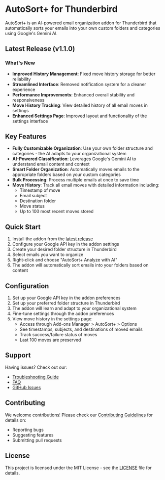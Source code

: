 # AutoSort+ for Thunderbird

AutoSort+ is an AI-powered email organization addon for Thunderbird that automatically sorts your emails into your own custom folders and categories using Google's Gemini AI.

## Latest Release (v1.1.0)

### What's New
- **Improved History Management**: Fixed move history storage for better reliability
- **Streamlined Interface**: Removed notification system for a cleaner experience
- **Performance Improvements**: Enhanced overall stability and responsiveness
- **Move History Tracking**: View detailed history of all email moves in settings
- **Enhanced Settings Page**: Improved layout and functionality of the settings interface

## Key Features

- **Fully Customizable Organization**: Use your own folder structure and categories - the AI adapts to your organizational system
- **AI-Powered Classification**: Leverages Google's Gemini AI to understand email content and context
- **Smart Folder Organization**: Automatically moves emails to the appropriate folders based on your custom categories
- **Bulk Processing**: Process multiple emails at once to save time
- **Move History**: Track all email moves with detailed information including:
  - Timestamp of move
  - Email subject
  - Destination folder
  - Move status
  - Up to 100 most recent moves stored

## Quick Start

1. Install the addon from the [latest release](https://github.com/Nigel1992/AutoSort-Plus/releases)
2. Configure your Google API key in the addon settings
3. Create your desired folder structure in Thunderbird
4. Select emails you want to organize
5. Right-click and choose "AutoSort+ Analyze with AI"
6. The addon will automatically sort emails into your folders based on content

## Configuration

1. Set up your Google API key in the addon preferences
2. Set up your preferred folder structure in Thunderbird
3. The addon will learn and adapt to your organizational system
4. Fine-tune settings through the addon preferences
5. View move history in the settings page:
   - Access through Add-ons Manager > AutoSort+ > Options
   - See timestamps, subjects, and destinations of moved emails
   - Track success/failure status of moves
   - Last 100 moves are preserved

## Support

Having issues? Check out our:
- [Troubleshooting Guide](docs/troubleshooting.md)
- [FAQ](docs/faq.md)
- [GitHub Issues](https://github.com/Nigel1992/AutoSort-Plus/issues)

## Contributing

We welcome contributions! Please check our [Contributing Guidelines](CONTRIBUTING.md) for details on:
- Reporting bugs
- Suggesting features
- Submitting pull requests

## License

This project is licensed under the MIT License - see the [LICENSE](LICENSE) file for details. 